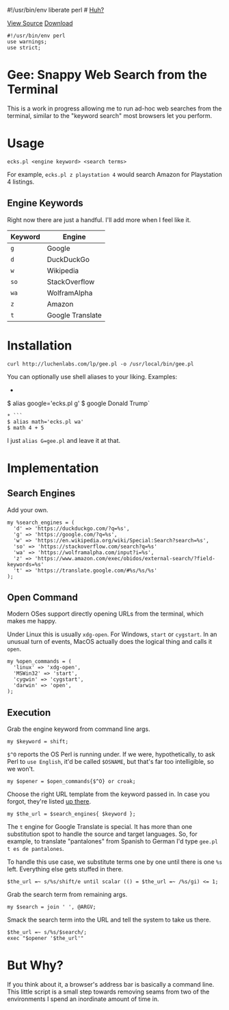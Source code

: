 #!/usr/bin/env liberate perl # [Huh?](https://en.wikipedia.org/wiki/Shebang)

[View Source](gee.pl.md)
[Download](gee.pl)

    #!/usr/bin/env perl
    use warnings;
    use strict;

# Gee: Snappy Web Search from the Terminal

This is a work in progress allowing me to run ad-hoc web searches from the
terminal, similar to the "keyword search" most browsers let you perform. 

# Usage

`ecks.pl <engine keyword> <search terms>`

For example, `ecks.pl z playstation 4` would search Amazon for Playstation 4 listings.

## Engine Keywords

Right now there are just a handful. I'll add more when I feel like it.

Keyword | Engine    
--------|------------------
`g `    | Google           
`d `    | DuckDuckGo       
`w `    | Wikipedia        
`so`    | StackOverflow    
`wa`    | WolframAlpha     
`z `    | Amazon           
`t `    | Google Translate 

# Installation

`curl http://luchenlabs.com/lp/gee.pl -o /usr/local/bin/gee.pl`

You can optionally use shell aliases to your liking. Examples:

* ```
$ alias google='ecks.pl g'
$ google Donald Trump`
```
* ```
$ alias math='ecks.pl wa'
$ math 4 + 5
```

I just `alias G=gee.pl` and leave it at that.

# Implementation

## Search Engines

Add your own.

    my %search_engines = (
      'd' => 'https://duckduckgo.com/?q=%s',
      'g' => 'https://google.com/?q=%s',
      'w' => 'https://en.wikipedia.org/wiki/Special:Search?search=%s',
      'so' => 'https://stackoverflow.com/search?q=%s'
      'wa' => 'https://wolframalpha.com/input?i=%s',
      'z' => 'https://www.amazon.com/exec/obidos/external-search/?field-keywords=%s'
      't' => 'https://translate.google.com/#%s/%s/%s'
    );

## Open Command

Modern OSes support directly opening URLs from the terminal, which makes me happy.

Under Linux this is usually `xdg-open`. For Windows, `start` or `cygstart`.  In an unusual turn of events, MacOS actually does the logical thing and calls it `open`.

    my %open_commands = (
      'linux' => 'xdg-open',
      'MSWin32' => 'start',
      'cygwin' => 'cygstart',
      'darwin' => 'open',
    );

## Execution

Grab the engine keyword from command line args.

    my $keyword = shift;

`$^O` reports the OS Perl is running under. If we were, hypothetically, to ask Perl
to `use English`, it'd be called `$OSNAME`, but that's far too intelligible, so we won't.

    my $opener = $open_commands{$^O} or croak;

Choose the right URL template from the keyword passed in. In case you forgot, they're listed [up there](#search-engines).

    my $the_url = $search_engines{ $keyword };

The `t` engine for Google Translate is special. It has more than one substitution spot to handle the source and target languages. So,
for example, to translate "pantalones" from Spanish to German I'd type `gee.pl t es de pantalones`.

To handle this use case, we substitute terms one by one until there is one `%s` left. Everything else gets stuffed in there.

    $the_url =~ s/%s/shift/e until scalar (() = $the_url =~ /%s/gi) <= 1;

Grab the search term from remaining args.

    my $search = join ' ', @ARGV;

Smack the search term into the URL and tell the system to take us there.

    $the_url =~ s/%s/$search/;
    exec "$opener '$the_url'"

# But Why?

If you think about it, a browser's address bar is basically a command line. 
This little script is a small step towards removing seams from two of the environments
I spend an inordinate amount of time in.

